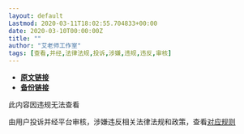 ```yaml
---
layout: default
Lastmod: 2020-03-11T18:02:55.704833+00:00
date: 2020-03-10T00:00:00Z
title: ""
author: "艾老师工作室"
tags: [查看,并经,法律法规,投诉,涉嫌,违规,违反,审核]
---
```


* [**原文链接**](https://mp.weixin.qq.com/s/QBLGWgQJbX0unE34ufxzsw)
* [**备份链接**](https://archive.li/wip/tm5aO)


此内容因违规无法查看

由用户投诉并经平台审核，涉嫌违反相关法律法规和政策，查看[对应规则](http://mp.weixin.qq.com/mp/opshowpage?action=oplaw&id=32&t=operation/faq_index#wechat_redirect)

